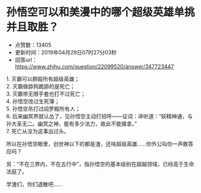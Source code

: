 # 孙悟空可以和美漫中的哪个超级英雄单挑并且取胜？
- 点赞数：13405
- 更新时间：2019年04月29日07时27分03秒
- 回答url：https://www.zhihu.com/question/22099520/answer/347723447
<body>
 <p data-pid="E6hn24Ob">1. 灭霸可以群殴所有超级英雄；<br>
  2. 灭霸做舔狗跪舔的是死亡；<br>
  3. 灭霸带无限手套也打不过死亡；<br>
  4. 孙悟空改过生死簿；<br>
  5. 孙悟空吊打过阎罗殿所有人；<br>
  6. 后来幽冥界就认怂了，见孙悟空主动打招呼——证词：谛听道：“妖精神通，与孙大圣无二。幽冥之神，能有多少法力，故此不能擒拿。”<br>
  7. 死亡从没为这事出过头。</p>
 <p data-pid="TmPGL76Y">所以在孙悟空眼里，创世神以下的都是渣，还啥超级英雄……你外公叫你一声敢答应吗？</p>
 <p data-pid="tvAoeV5r">另：“不在三界内，不在五行中”，指孙悟空的基本级别在超越领域，已经高于生命法庭了。</p>
 <p data-pid="kd3Wq34F">学渣们，你们退散吧……</p>
</body>